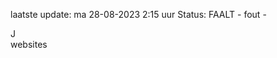 laatste update: 
ma 28-08-2023  2:15   uur 
Status: FAALT - fout - 
<div class="service R">J</div><div class="service R">websites</div>